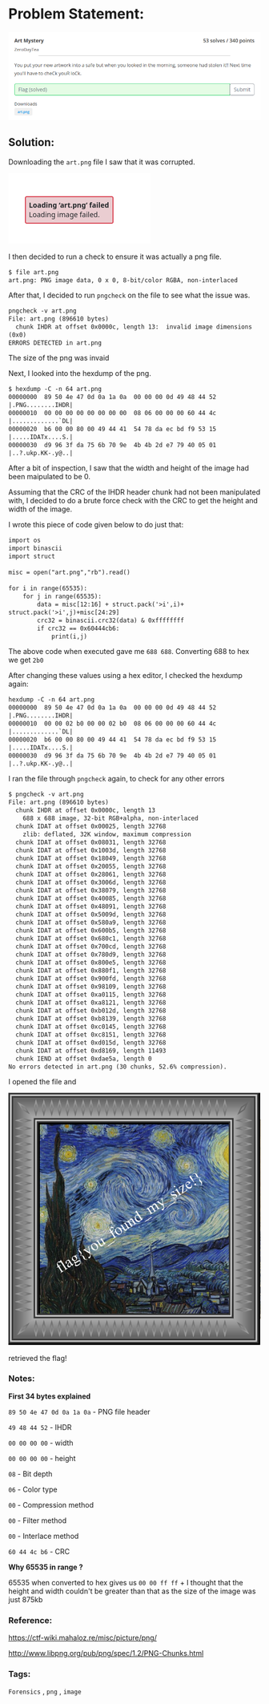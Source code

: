  
# Problem Statement:

![artmys](https://raw.githubusercontent.com/0x41head/CTF-Writeups/main/src/PBJar-CTF-2021-Write-up/forensics/ArtMystery/ques.png)

## Solution:

Downloading the `art.png` file I saw that it was corrupted.

![ar](https://raw.githubusercontent.com/0x41head/CTF-Writeups/main/src/PBJar-CTF-2021-Write-up/forensics/ArtMystery/error_message.png)

I then decided to run a check to ensure it was actually a png file.

```
$ file art.png
art.png: PNG image data, 0 x 0, 8-bit/color RGBA, non-interlaced
```

After that, I decided to run `pngcheck` on the file to see what the issue was.

```
pngcheck -v art.png
File: art.png (896610 bytes)
  chunk IHDR at offset 0x0000c, length 13:  invalid image dimensions (0x0)
ERRORS DETECTED in art.png
```

The size of the png was invaid

Next, I looked into the hexdump of the png.
```
$ hexdump -C -n 64 art.png 
00000000  89 50 4e 47 0d 0a 1a 0a  00 00 00 0d 49 48 44 52  |.PNG........IHDR|
00000010  00 00 00 00 00 00 00 00  08 06 00 00 00 60 44 4c  |.............`DL|
00000020  b6 00 00 80 00 49 44 41  54 78 da ec bd f9 53 15  |.....IDATx....S.|
00000030  d9 96 3f da 75 6b 70 9e  4b 4b 2d e7 79 40 05 01  |..?.ukp.KK-.y@..|
```

After a bit of inspection, I saw that the width and height of the image had been maipulated to be 0.

Assuming that the CRC of the IHDR header chunk had not been manipulated with, I decided to do a brute force check with the CRC to get the height and width of the image.

I wrote this piece of code given below to do just that:

```
import os
import binascii
import struct

misc = open("art.png","rb").read()

for i in range(65535):
    for j in range(65535):
        data = misc[12:16] + struct.pack('>i',i)+ struct.pack('>i',j)+misc[24:29]
        crc32 = binascii.crc32(data) & 0xffffffff
        if crc32 == 0x60444cb6:
            print(i,j)
```

The above code when executed gave me `688 688`. Converting 688 to hex we get `2b0`

After changing these values using a hex editor, I checked the hexdump again:

```
hexdump -C -n 64 art.png
00000000  89 50 4e 47 0d 0a 1a 0a  00 00 00 0d 49 48 44 52  |.PNG........IHDR|
00000010  00 00 02 b0 00 00 02 b0  08 06 00 00 00 60 44 4c  |.............`DL|
00000020  b6 00 00 80 00 49 44 41  54 78 da ec bd f9 53 15  |.....IDATx....S.|
00000030  d9 96 3f da 75 6b 70 9e  4b 4b 2d e7 79 40 05 01  |..?.ukp.KK-.y@..|
```

I ran the file through `pngcheck` again, to check for any other errors

```
$ pngcheck -v art.png
File: art.png (896610 bytes)
  chunk IHDR at offset 0x0000c, length 13
    688 x 688 image, 32-bit RGB+alpha, non-interlaced
  chunk IDAT at offset 0x00025, length 32768
    zlib: deflated, 32K window, maximum compression
  chunk IDAT at offset 0x08031, length 32768
  chunk IDAT at offset 0x1003d, length 32768
  chunk IDAT at offset 0x18049, length 32768
  chunk IDAT at offset 0x20055, length 32768
  chunk IDAT at offset 0x28061, length 32768
  chunk IDAT at offset 0x3006d, length 32768
  chunk IDAT at offset 0x38079, length 32768
  chunk IDAT at offset 0x40085, length 32768
  chunk IDAT at offset 0x48091, length 32768
  chunk IDAT at offset 0x5009d, length 32768
  chunk IDAT at offset 0x580a9, length 32768
  chunk IDAT at offset 0x600b5, length 32768
  chunk IDAT at offset 0x680c1, length 32768
  chunk IDAT at offset 0x700cd, length 32768
  chunk IDAT at offset 0x780d9, length 32768
  chunk IDAT at offset 0x800e5, length 32768
  chunk IDAT at offset 0x880f1, length 32768
  chunk IDAT at offset 0x900fd, length 32768
  chunk IDAT at offset 0x98109, length 32768
  chunk IDAT at offset 0xa0115, length 32768
  chunk IDAT at offset 0xa8121, length 32768
  chunk IDAT at offset 0xb012d, length 32768
  chunk IDAT at offset 0xb8139, length 32768
  chunk IDAT at offset 0xc0145, length 32768
  chunk IDAT at offset 0xc8151, length 32768
  chunk IDAT at offset 0xd015d, length 32768
  chunk IDAT at offset 0xd8169, length 11493
  chunk IEND at offset 0xdae5a, length 0
No errors detected in art.png (30 chunks, 52.6% compression).
```
I opened the file and

![art](https://raw.githubusercontent.com/0x41head/CTF-Writeups/main/src/PBJar-CTF-2021-Write-up/forensics/ArtMystery/non-error.png)

retrieved the flag!

### Notes:

**First 34 bytes explained**

`89 50 4e 47 0d 0a 1a 0a` - PNG file header

`49 48 44 52` - IHDR 

`00 00 00 00` - width

`00 00 00 00` - height

`08` - Bit depth

`06` - Color type 

`00` - Compression method

`00` - Filter method

`00` - Interlace method

`60 44 4c b6` - CRC

**Why 65535 in range ?**

65535 when converted to hex gives us `00 00 ff ff` + I thought that the height and width couldn't be greater than that as the size of the image was just 875kb

### Reference:

https://ctf-wiki.mahaloz.re/misc/picture/png/

http://www.libpng.org/pub/png/spec/1.2/PNG-Chunks.html

### Tags:
`Forensics` , `png` , `image`